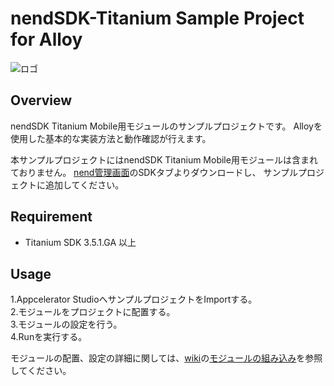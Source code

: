 # nendSDK-Titanium Sample Project for Alloy

![ロゴ](https://github.com/fan-ADN/nendSDK-iOS/blob/master/Sample/NendSDK_Sample/Images.xcassets/AppIcon.appiconset/icon-60%403x.png)

## Overview
nendSDK Titanium Mobile用モジュールのサンプルプロジェクトです。
Alloyを使用した基本的な実装方法と動作確認が行えます。

本サンプルプロジェクトにはnendSDK Titanium Mobile用モジュールは含まれておりません。
[nend管理画面](https://www.nend.net/admin/login)のSDKタブよりダウンロードし、
サンプルプロジェクトに追加してください。

## Requirement
* Titanium SDK 3.5.1.GA 以上

## Usage
1.Appcelerator StudioへサンプルプロジェクトをImportする。<br>
2.モジュールをプロジェクトに配置する。<br>
3.モジュールの設定を行う。<br>
4.Runを実行する。<br>

モジュールの配置、設定の詳細に関しては、[wiki](https://github.com/fan-ADN/nendSDK-Titanium/wiki)の[モジュールの組み込み](https://github.com/fan-ADN/nendSDK-Titanium/wiki/%E3%83%A2%E3%82%B8%E3%83%A5%E3%83%BC%E3%83%AB%E3%81%AE%E7%B5%84%E3%81%BF%E8%BE%BC%E3%81%BF)を参照してください。
